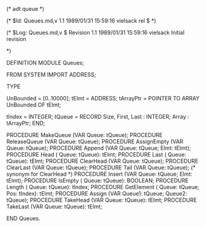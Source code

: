 (* adt queue	*)

(* $Id: Queues.md,v 1.1 1989/01/31 15:59:16 vielsack rel $ *)

(* $Log: Queues.md,v $
Revision 1.1  1989/01/31  15:59:16  vielsack
Initial revision

 *)

DEFINITION MODULE Queues;

FROM	SYSTEM		IMPORT	ADDRESS;

TYPE

  UnBounded	= [0..10000];
  tElmt		= ADDRESS;
  tArrayPtr	= POINTER TO ARRAY UnBounded OF tElmt;
  
  tIndex	= INTEGER;
  tQueue	= RECORD
		    Size,
		    First,
		    Last : INTEGER;
		    Array : tArrayPtr;
		  END;
  

PROCEDURE MakeQueue	(VAR Queue: tQueue);
PROCEDURE ReleaseQueue	(VAR Queue: tQueue);
PROCEDURE AssignEmpty	(VAR Queue: tQueue);
PROCEDURE Append	(VAR Queue: tQueue; Elmt: tElmt);
PROCEDURE Head		(    Queue: tQueue): tElmt;
PROCEDURE Last		(    Queue: tQueue): tElmt;
PROCEDURE ClearHead	(VAR Queue: tQueue);
PROCEDURE ClearLast	(VAR Queue: tQueue);
PROCEDURE Tail		(VAR Queue: tQueue);	(* synonym for ClearHead *)
PROCEDURE Insert	(VAR Queue: tQueue; Elmt: tElmt);
PROCEDURE IsEmpty	(    Queue: tQueue): BOOLEAN;
PROCEDURE Length	(    Queue: tQueue): tIndex;
PROCEDURE GetElement	(    Queue: tQueue; Pos: tIndex): tElmt;
PROCEDURE Assign	(VAR Queue1: tQueue; Queue2: tQueue);
PROCEDURE TakeHead	(VAR Queue: tQueue): tElmt;
PROCEDURE TakeLast	(VAR Queue: tQueue): tElmt;

END Queues.
